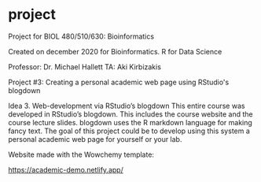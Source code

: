 # project
Project for BIOL 480/510/630: Bioinformatics


Created on december 2020 for Bioinformatics. R for Data Science

Professor: Dr. Michael Hallett
TA: Aki Kirbizakis

Project #3: Creating a personal academic web page using RStudio's blogdown

Idea 3. Web-development via RStudio’s blogdown
This entire course was developed in RStudio’s blogdown. This includes the course website and the course lecture slides. blogdown uses the R markdown language for making fancy text. The goal of this project could be to develop using this system a personal academic web page for yourself or your lab.


Website made with the Wowchemy template:

https://academic-demo.netlify.app/
